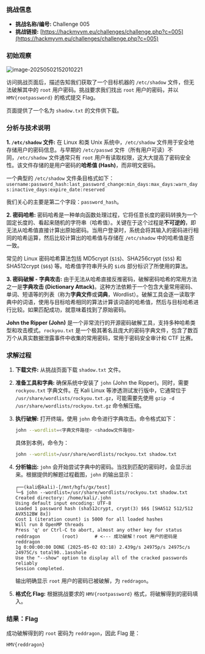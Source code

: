 ### 挑战信息

*   **挑战名称/编号:** Challenge 005
*   **挑战链接:** [https://hackmyvm.eu/challenges/challenge.php?c=005](https://hackmyvm.eu/challenges/challenge.php?c=005)

### 初始观察

![image-20250502152010221](https://cdn.jsdelivr.net/gh/7r1UMPH/7r1UMPH.github.io@main/static/image/20250502152010304.png)

访问挑战页面后，描述告知我们获取了一个目标机器的 `/etc/shadow` 文件，但无法破解其中的 `root` 用户密码。挑战要求我们找出 `root` 用户的密码，并以 `HMV{rootpassword}` 的格式提交 Flag。

页面提供了一个名为 `shadow.txt` 的文件供下载。

### 分析与技术说明

**1. `/etc/shadow` 文件:**
在 Linux 和类 Unix 系统中，`/etc/shadow` 文件用于安全地存储用户的密码信息。与早期的 `/etc/passwd` 文件（所有用户可读）不同，`/etc/shadow` 文件通常只有 `root` 用户有读取权限，这大大提高了密码安全性。该文件存储的是用户密码的**哈希值 (Hash)**，而非明文密码。

一个典型的 `/etc/shadow` 文件条目格式如下：
`username:password_hash:last_password_change:min_days:max_days:warn_days:inactive_days:expire_date:reserved`

我们关心的主要是第二个字段：`password_hash`。

**2. 密码哈希:**
密码哈希是一种单向函数处理过程，它将任意长度的密码转换为一个固定长度的、看起来随机的字符串（哈希值）。关键在于这个过程是**不可逆的**，即无法从哈希值直接计算出原始密码。当用户登录时，系统会将其输入的密码进行相同的哈希运算，然后比较计算出的哈希值与存储在 `/etc/shadow` 中的哈希值是否一致。

常见的 Linux 密码哈希算法包括 MD5crypt (`$1$`)、SHA256crypt (`$5$`) 和 SHA512crypt (`$6$`) 等。哈希值字符串开头的 `$id$` 部分标识了所使用的算法。

**3. 密码破解 - 字典攻击:**
由于无法从哈希直接反推密码，破解密码哈希的常用方法之一是**字典攻击 (Dictionary Attack)**。这种方法依赖于一个包含大量常用密码、单词、短语等的列表（称为**字典文件**或**词典**，Wordlist）。破解工具会逐一读取字典中的词语，使用与目标哈希相同的算法计算该词语的哈希值，然后与目标哈希进行比较。如果匹配成功，就意味着找到了原始密码。

**John the Ripper (John)** 是一个非常流行的开源密码破解工具，支持多种哈希类型和攻击模式。`rockyou.txt` 是一个极其著名且庞大的密码字典文件，包含了数百万个从真实数据泄露事件中收集的常用密码，常用于密码安全审计和 CTF 比赛。

### 求解过程

1.  **下载文件:** 从挑战页面下载 `shadow.txt` 文件。
2.  **准备工具和字典:** 确保系统中安装了 `john` (John the Ripper)。同时，需要 `rockyou.txt` 字典文件。在 Kali Linux 等渗透测试发行版中，它通常位于 `/usr/share/wordlists/rockyou.txt.gz`，可能需要先使用 `gzip -d /usr/share/wordlists/rockyou.txt.gz` 命令解压缩。
3.  **执行破解:** 打开终端，使用 `john` 命令进行字典攻击。命令格式如下：
    ```bash
    john --wordlist=<字典文件路径> <shadow文件路径>
    ```
    具体到本例，命令为：
    ```bash
    john --wordlist=/usr/share/wordlists/rockyou.txt shadow.txt
    ```

4.  **分析输出:** `john` 会开始尝试字典中的密码。当找到匹配的密码时，会显示出来。根据提供的解题过程截图，`john` 的输出显示：

    ```
    ┌──(kali㉿kali)-[/mnt/hgfs/gx/test]
    └─$ john --wordlist=/usr/share/wordlists/rockyou.txt shadow.txt
    Created directory: /home/kali/.john
    Using default input encoding: UTF-8
    Loaded 1 password hash (sha512crypt, crypt(3) $6$ [SHA512 512/512 AVX512BW 8x]) 
    Cost 1 (iteration count) is 5000 for all loaded hashes
    Will run 8 OpenMP threads
    Press 'q' or Ctrl-C to abort, almost any other key for status
    reddragon        (root)      # <--- 成功破解！root 用户的密码是 reddragon
    1g 0:00:00:00 DONE (2025-05-02 03:18) 2.439g/s 24975p/s 24975c/s 24975C/s total90..1asshole
    Use the "--show" option to display all of the cracked passwords reliably
    Session completed.
    ```
    输出明确显示 `root` 用户的密码已被破解，为 `reddragon`。

5.  **格式化 Flag:** 根据挑战要求的 `HMV{rootpassword}` 格式，将破解得到的密码填入。

### 结果：Flag

成功破解得到的 `root` 密码为 `reddragon`，因此 Flag 是：

```
HMV{reddragon}
```
